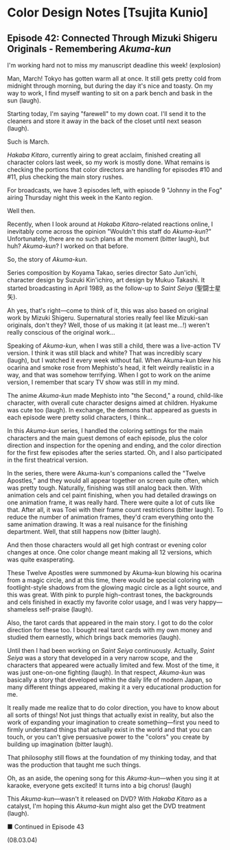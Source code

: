 # Color Design Notes [Tsujita Kunio]

## Episode 42: Connected Through Mizuki Shigeru Originals - Remembering *Akuma-kun*

I'm working hard not to miss my manuscript deadline this week! (explosion)

Man, March! Tokyo has gotten warm all at once. It still gets pretty cold from midnight through morning, but during the day it's nice and toasty. On my way to work, I find myself wanting to sit on a park bench and bask in the sun (laugh).

Starting today, I'm saying "farewell" to my down coat. I'll send it to the cleaners and store it away in the back of the closet until next season (laugh).

Such is March.

*Hakaba Kitaro*, currently airing to great acclaim, finished creating all character colors last week, so my work is mostly done. What remains is checking the portions that color directors are handling for episodes #10 and #11, plus checking the main story rushes.

For broadcasts, we have 3 episodes left, with episode 9 "Johnny in the Fog" airing Thursday night this week in the Kanto region.

Well then.

Recently, when I look around at *Hakaba Kitaro*-related reactions online, I inevitably come across the opinion "Wouldn't this staff do *Akuma-kun*?" Unfortunately, there are no such plans at the moment (bitter laugh), but huh? *Akuma-kun*? I worked on that before.

So, the story of *Akuma-kun*.

Series composition by Koyama Takao, series director Sato Jun'ichi, character design by Suzuki Kin'ichiro, art design by Mukuo Takashi. It started broadcasting in April 1989, as the follow-up to *Saint Seiya* (聖闘士星矢).

Ah yes, that's right—come to think of it, this was also based on original work by Mizuki Shigeru. Supernatural stories really feel like Mizuki-san originals, don't they? Well, those of us making it (at least me...!) weren't really conscious of the original work...

Speaking of *Akuma-kun*, when I was still a child, there was a live-action TV version. I think it was still black and white? That was incredibly scary (laugh), but I watched it every week without fail. When Akuma-kun blew his ocarina and smoke rose from Mephisto's head, it felt weirdly realistic in a way, and that was somehow terrifying. When I got to work on the anime version, I remember that scary TV show was still in my mind.

The anime *Akuma-kun* made Mephisto into "the Second," a round, child-like character, with overall cute character designs aimed at children. Hyakume was cute too (laugh). In exchange, the demons that appeared as guests in each episode were pretty solid characters, I think...

In this *Akuma-kun* series, I handled the coloring settings for the main characters and the main guest demons of each episode, plus the color direction and inspection for the opening and ending, and the color direction for the first few episodes after the series started. Oh, and I also participated in the first theatrical version.

In the series, there were Akuma-kun's companions called the "Twelve Apostles," and they would all appear together on screen quite often, which was pretty tough. Naturally, finishing was still analog back then. With animation cels and cel paint finishing, when you had detailed drawings on one animation frame, it was really hard. There were quite a lot of cuts like that. After all, it was Toei with their frame count restrictions (bitter laugh). To reduce the number of animation frames, they'd cram everything onto the same animation drawing. It was a real nuisance for the finishing department. Well, that still happens now (bitter laugh).

And then those characters would all get high contrast or evening color changes at once. One color change meant making all 12 versions, which was quite exasperating.

These Twelve Apostles were summoned by Akuma-kun blowing his ocarina from a magic circle, and at this time, there would be special coloring with footlight-style shadows from the glowing magic circle as a light source, and this was great. With pink to purple high-contrast tones, the backgrounds and cels finished in exactly my favorite color usage, and I was very happy—shameless self-praise (laugh).

Also, the tarot cards that appeared in the main story. I got to do the color direction for these too. I bought real tarot cards with my own money and studied them earnestly, which brings back memories (laugh).

Until then I had been working on *Saint Seiya* continuously. Actually, *Saint Seiya* was a story that developed in a very narrow scope, and the characters that appeared were actually limited and few. Most of the time, it was just one-on-one fighting (laugh). In that respect, *Akuma-kun* was basically a story that developed within the daily life of modern Japan, so many different things appeared, making it a very educational production for me.

It really made me realize that to do color direction, you have to know about all sorts of things! Not just things that actually exist in reality, but also the work of expanding your imagination to create something—first you need to firmly understand things that actually exist in the world and that you can touch, or you can't give persuasive power to the "colors" you create by building up imagination (bitter laugh).

That philosophy still flows at the foundation of my thinking today, and that was the production that taught me such things.

Oh, as an aside, the opening song for this *Akuma-kun*—when you sing it at karaoke, everyone gets excited! It turns into a big chorus! (laugh)

This *Akuma-kun*—wasn't it released on DVD? With *Hakaba Kitaro* as a catalyst, I'm hoping this *Akuma-kun* might also get the DVD treatment (laugh).

■ Continued in Episode 43

(08.03.04)